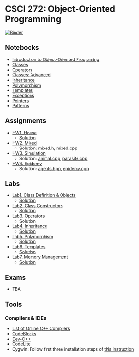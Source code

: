 # CSCI 272: Object-Oriented Programming

[![Binder](https://mybinder.org/badge_logo.svg)](https://mybinder.org/v2/gh/wildart/CSCI272/master)

## Notebooks

- [Introduction to Object-Oriented Programing](https://nbviewer.jupyter.org/github/wildart/CSCI272/blob/master/notebooks/Into-to-OOP.ipynb)
- [Classes](https://nbviewer.jupyter.org/github/wildart/CSCI272/blob/master/notebooks/Classes.ipynb)
- [Operators](https://nbviewer.jupyter.org/github/wildart/CSCI272/blob/master/notebooks/Operators.ipynb)
- [Classes: Advanced](https://nbviewer.jupyter.org/github/wildart/CSCI272/blob/master/notebooks/Classes-Advanced.ipynb)
- [Inheritance](https://nbviewer.jupyter.org/github/wildart/CSCI272/blob/master/notebooks/Inheritance.ipynb)
- [Polymorphism](https://nbviewer.jupyter.org/github/wildart/CSCI272/blob/master/notebooks/Polymorphism.ipynb)
- [Templates](https://nbviewer.jupyter.org/github/wildart/CSCI272/blob/master/notebooks/Templates.ipynb)
- [Exceptions](https://nbviewer.jupyter.org/github/wildart/CSCI272/blob/master/notebooks/Exceptions.ipynb)
- [Pointers](https://nbviewer.jupyter.org/github/wildart/CSCI272/blob/master/notebooks/Pointers.ipynb)
- [Patterns](https://nbviewer.jupyter.org/github/wildart/CSCI272/blob/master/notebooks/Patters.ipynb)

## Assignments


- [HW1. House](assign/house.md)
  - [Solution](https://github.com/wildart/CSCI272/blob/master/assign/house-sol.cpp)
- [HW2. Mixed](assign/mixed.md)
  - Solution: [mixed.h](https://github.com/wildart/CSCI272/blob/master/assign/mixed.h), [mixed.cpp](https://github.com/wildart/CSCI272/blob/master/assign/mixed.cpp)
- [HW3. Simulation](assign/simulation.md)
  - Solution: [animal.cpp](https://github.com/wildart/CSCI272/blob/master/assign/animal.cpp), [parasite.cpp](https://github.com/wildart/CSCI272/blob/master/assign/parasite.cpp)
- [HW4. Epidemy](assign/epidemy.md)
  - Solution: [agents.hpp](https://github.com/wildart/CSCI272/blob/master/assign/agents.hpp), [epidemy.cpp](https://github.com/wildart/CSCI272/blob/master/assign/epidemy.cpp)


## Labs

- [Lab1. Class Definition & Objects](assign/lab1.md)
  - [Solution](https://github.com/wildart/CSCI272/blob/master/assign/sim-lab1.cpp)
- [Lab2. Class Constructors](assign/lab2.md)
  - [Solution](https://github.com/wildart/CSCI272/blob/master/assign/mixed-lab2.cpp)
- [Lab3. Operators](assign/lab3.md)
  - [Solution](https://github.com/wildart/CSCI272/blob/master/assign/real-lab3.cpp)
- [Lab4. Inheritance](assign/lab4.md)
  - [Solution](https://github.com/wildart/CSCI272/blob/master/assign/group-lab4.cpp)
- [Lab5. Polymorphism](assign/lab5.md)
  - [Solution](https://github.com/wildart/CSCI272/blob/master/assign/norm-lab5.cpp)
- [Lab6. Templates](assign/lab6.md)
  - [Solution](https://github.com/wildart/CSCI272/blob/master/assign/dist-lab6.cpp)
- [Lab7. Memory Management](assign/lab7.md)
  - [Solution](https://github.com/wildart/CSCI272/blob/master/assign/darray-lab7.cpp)

## Exams

- TBA

## Tools

### Compilers & IDEs

- [List of Online C++ Compilers](https://arnemertz.github.io/online-compilers/)
- [CodeBlocks](http://www.codeblocks.org/)
- [Dev-C++](https://www.bloodshed.net/devcpp.html)
- [CodeLite](https://codelite.org/)
- Cygwin: Follow first three installation steps of [this instruction](https://warwick.ac.uk/fac/sci/moac/people/students/peter_cock/cygwin/)
